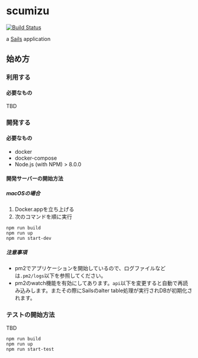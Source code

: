 # scumizu

[![Build Status](https://travis-ci.org/mk2/scumizu.svg?branch=master)](https://travis-ci.org/mk2/scumizu)

a [Sails](https://sailsjs.com) application


## 始め方

### 利用する

#### 必要なもの
TBD

### 開発する

#### 必要なもの

- docker
- docker-compose
- Node.js (with NPM) > 8.0.0

#### 開発サーバーの開始方法

##### macOSの場合

1. Docker.appを立ち上げる
2. 次のコマンドを順に実行

```
npm run build
npm run up
npm run start-dev
```

##### 注意事項

- pm2でアプリケーションを開始しているので、ログファイルなどは`.pm2/logs`以下を参照してください。
- pm2のwatch機能を有効にしてあります。`api`以下を変更すると自動で再読み込みします。またその際にSailsのalter table処理が実行されDBが初期化されます。

### テストの開始方法
TBD

```
npm run build
npm run up
npm run start-test
```

